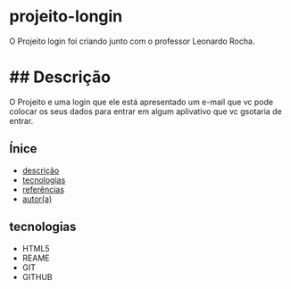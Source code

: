 # projeito-longin

 O Projeito login foi criando junto com o professor Leonardo Rocha.

# ## Descrição

 O Projeito e uma login que ele está apresentado um e-mail que vc pode colocar os seus dados para entrar em algum aplivativo que vc gsotaria de entrar.

 ## Ínice

* [descrição](#descrição)
* [tecnologias](#tecnologias)
* [referências](#projeto-login)
* [autor(a)](#autora)

## tecnologias

* HTML5
* REAME
* GIT
* GITHUB
